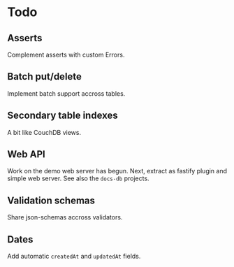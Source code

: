 # Todo

## Asserts

Complement asserts with custom Errors.

## Batch put/delete

Implement batch support accross tables.

## Secondary table indexes

A bit like CouchDB views.

## Web API

Work on the demo web server has begun. Next, extract as fastify plugin and simple web server. See also the `docs-db` projects.

## Validation schemas

Share json-schemas accross validators.

## Dates

Add automatic `createdAt` and `updatedAt` fields.
